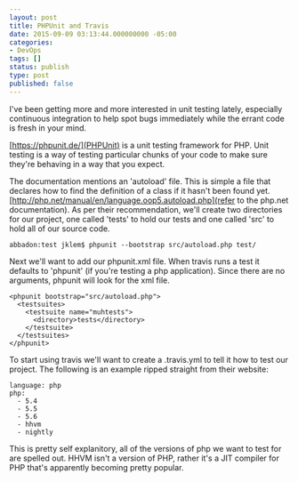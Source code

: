 ```yaml
---
layout: post
title: PHPUnit and Travis
date: 2015-09-09 03:13:44.000000000 -05:00
categories:
- DevOps
tags: []
status: publish
type: post
published: false
---
```


I've been getting more and more interested in unit testing lately, especially continuous integration to help spot bugs immediately while the errant code is fresh in your mind.

<!-- how do we install PHPUnit -->
[https://phpunit.de/](PHPUnit) is a unit testing framework for PHP.  Unit testing is a way of testing particular chunks of your code to make sure they're behaving in a way that you expect.

<!-- How do we create a unit test -->
The documentation mentions an 'autoload' file.  This is simple a file that declares how to find the definition of a class if it hasn't been found yet.  [http://php.net/manual/en/language.oop5.autoload.php](refer to the php.net documentation).  As per their recommendation, we'll create two directories for our project, one called 'tests' to hold our tests and one called 'src' to hold all of our source code.

```
abbadon:test jklem$ phpunit --bootstrap src/autoload.php test/
```

Next we'll want to add our phpunit.xml file.  When travis runs a test it defaults to 'phpunit' (if you're testing a php application).  Since there are no arguments, phpunit will look for the xml file.

```
<phpunit bootstrap="src/autoload.php">
  <testsuites>
    <testsuite name="muhtests">
      <directory>tests</directory>
    </testsuite>
  </testsuites>
</phpunit>
```

<!-- how do we get Travis to run said tests -->
To start using travis we'll want to create a .travis.yml to tell it how to test our project.  The following is an example ripped straight from their website:

```
language: php
php:
  - 5.4
  - 5.5
  - 5.6
  - hhvm
  - nightly
```

This is pretty self explanitory, all of the versions of php we want to test for are spelled out.  HHVM isn't a version of PHP, rather it's a JIT compiler for PHP that's apparently becoming pretty popular.  

